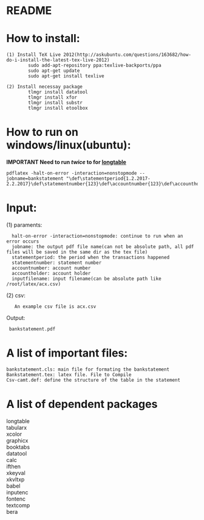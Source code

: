 # README #

# How to install:

	(1) Install TeX Live 2012(http://askubuntu.com/questions/163682/how-do-i-install-the-latest-tex-live-2012)
			sudo add-apt-repository ppa:texlive-backports/ppa 
			sudo apt-get update 
			sudo apt-get install texlive
			
	(2) Install necessay package
			tlmgr install datatool
			tlmgr install xfor
			tlmgr install substr
			tlmgr install etoolbox

# How to run on windows/linux(ubuntu):

**IMPORTANT Need to run _twice_ to for [longtable](http://tex.stackexchange.com/questions/163697/table-widths-have-changed-rerun-latex)**

    pdflatex -halt-on-error -interaction=nonstopmode --jobname=bankstatement "\def\statementperiod{1.2.2017-2.2.2017}\def\statementnumber{123}\def\accountnumber{123}\def\accountholder{Alex}\def\inputfilename{acx.csv}\input{bankstatement.tex}"

# Input:

  (1) paraments:
  
      halt-on-error -interaction=nonstopmode: continue to run when an error occurs
      jobname: the output pdf file name(can not be absolute path, all pdf files will be saved in the same dir as the tex file)
      statementperiod: the period when the transactions happened
      statementnumber: statement number
      accountnumber: account number
      accountholder: account holder
      inputfilename: input filename(can be absolute path like /root/latex/acx.csv)

  (2) csv:
  
       An example csv file is acx.csv
	

Output:

     bankstatement.pdf


# A list of important files:

	bankstatement.cls: main file for formating the bankstatement
	Bankstatement.tex: latex file. File to Compile
	Csv-camt.def: define the structure of the table in the statement

# A list of dependent packages

  longtable  
  tabularx  
  xcolor  
  graphicx  
  booktabs  
  datatool  
  calc  
  ifthen  
  xkeyval  
  xkvltxp  
  babel  
  inputenc  
  fontenc  
  textcomp  
  bera
  
